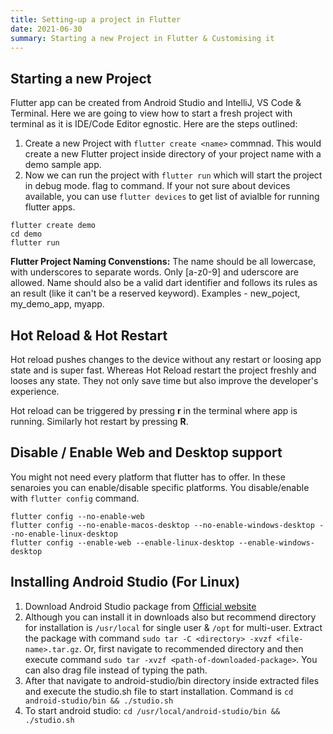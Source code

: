 ```yaml
---
title: Setting-up a project in Flutter
date: 2021-06-30
summary: Starting a new Project in Flutter & Customising it
---
```


## Starting a new Project

Flutter app can be created from Android Studio and IntelliJ, VS Code & Terminal. Here we are going to view how to start a fresh project with terminal as it is IDE/Code Editor egnostic. Here are the steps outlined:

1. Create a new Project with `flutter create <name>` commnad. This would create a new Flutter project inside directory of your project name with a demo sample app.
2. Now we can run the project with `flutter run` which will start the project in debug mode. flag to command. If your not sure about devices available, you can use `flutter devices` to get list of avialble for running flutter apps.

```shell
flutter create demo
cd demo
flutter run
```

**Flutter Project Naming Convenstions:** The name should be all lowercase, with underscores to separate words. Only [a-z0-9] and uderscore are allowed. Name should also be a valid dart identifier and follows its rules as an result (like it can't be a reserved keyword). Examples - new_poject, my_demo_app, myapp.

## Hot Reload & Hot Restart

Hot reload pushes changes to the device without any restart or loosing app state and is super fast. Whereas Hot Reload restart the project freshly and looses any state. They not only save time but also improve the developer's experience.

Hot reload can be triggered by pressing **r** in the terminal where app is running. Similarly hot restart by pressing **R**.

## Disable / Enable Web and Desktop support

You might not need every platform that flutter has to offer. In these senaroies you can enable/disable specific platforms. You disable/enable with `flutter config` command.

```shell
flutter config --no-enable-web
flutter config --no-enable-macos-desktop --no-enable-windows-desktop --no-enable-linux-desktop
flutter config --enable-web --enable-linux-desktop --enable-windows-desktop
```

## Installing Android Studio (For Linux)

1. Download Android Studio package from [Official website](https://developer.android.com/studio#downloads)
2. Although you can install it in downloads also but recommend directory for installation is `/usr/local` for single user & `/opt` for multi-user. Extract the package with command `sudo tar -C <directory> -xvzf <file-name>.tar.gz`. Or, first navigate to recommended directory and then execute command `sudo tar -xvzf <path-of-downloaded-package>`. You can also drag file instead of typing the path.
3. After that navigate to android-studio/bin directory inside extracted files and execute the studio.sh file to start installation. Command is `cd android-studio/bin && ./studio.sh`
4. To start android studio: `cd /usr/local/android-studio/bin && ./studio.sh`